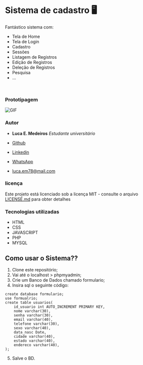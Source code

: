 # Sistema de cadastro 🖥
Fantástico sistema com:
<br>
<ul>
  <li>Tela de Home</li>
  <li>Tela de Login</li>
  <li>Cadastro</li>
  <li>Sessões</li>
  <li>Listagem de Registros</li>
  <li>Edição de Registros</li>
  <li>Deleção de Registros</li>
  <li>Pesquisa</li>
  <li>...</li>
</ul>
<br> 

### Prototipagem 

![GIF](GitHub/sistemacadastrophp.gif)

### Autor

* **Luca E. Medeiros** *Estudante universitário*

* [Github](https://github.com/lucaem)

* [Linkedin](https://www.linkedin.com/in/luca-estrella-medeiros/)
* [WhatsApp](https://api.whatsapp.com/send?phone=5567999977177)
* luca.em78@mail.com

### licença

Este projeto está licenciado sob a licença MIT - consulte o arquivo [LICENSE.md](LICENSE) para obter detalhes

### Tecnologias utilizadas

* HTML
* CSS
* JAVASCRIPT
* PHP
* MYSQL


## Como usar o Sistema??

1. Clone este repositório;
2. Vai até o localhost > phpmyadmin;
3. Crie um Banco de Dados chamado formulario;
4. Insira sql o seguinte código: 

~~~~
create database formulario;
use formualrio;
create table usuarios(
    id_usuario int AUTO_INCREMENT PRIMARY KEY,
    nome varchar(30),
    senha varchar(30),
    email varchar(40),
    telefone varchar(30),
    sexo varchar(40),
    data_nasc Date,
    cidade varchar(40),
    estado varchar(40),
    endereco varchar(40),
);
~~~~

5. Salve o BD. 





